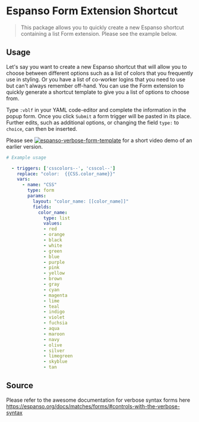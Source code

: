 # Espanso Form Extension Shortcut

> This package allows you to quickly create a new Espanso shortcut containing a list Form extension. Please see the example below. 

## Usage

Let's say you want to create a new Espanso shortcut that will allow you to choose between different options such as a list of colors that you frequently use in styling. Or you have a list of co-worker logins that you need to use but can't always remember off-hand. You can use the Form extension to quickly generate a shortcut template to give you a list of options to choose from.

Type `:vblf` in your YAML code-editor and complete the information in the popup form. Once you click `Submit` a form trigger will be pasted in its place. Further edits, such as additional options, or changing the field `type:` to `choice`, can then be inserted.

Please see [![espanso-verbose-form-template](https://img.youtube.com/vi/videoid/0.jpg)](https://www.youtube.com/watch?v=VEGv4aHV1d8)
for a short video demo of an earlier version.

```yaml
# Example usage

  - triggers: ['csscolors--', 'csscol--']
    replace: "color:  {{CSS.color_name}}"
    vars:
      - name: "CSS"
        type: form
        params:
          layout: "color_name: [[color_name]]" 
          fields:
            color_name:
              type: list
              values:
              - red
              - orange
              - black
              - white
              - green
              - blue
              - purple
              - pink
              - yellow
              - brown
              - gray
              - cyan
              - magenta
              - lime
              - teal
              - indigo
              - violet
              - fuchsia
              - aqua
              - maroon
              - navy
              - olive
              - silver
              - limegreen
              - skyblue
              - tan
```

## Source 

Please refer to the awesome documentation for verbose syntax forms here https://espanso.org/docs/matches/forms/#controls-with-the-verbose-syntax
